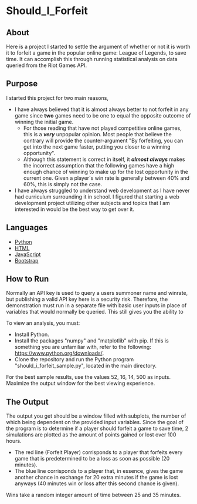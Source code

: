 # Should_I_Forfeit
## About
Here is a project I started to settle the argument of whether or not it is worth it to forfeit a game in the popular online game: League of Legends, to save time. It can accomplish this through running statistical analysis on data queried from the Riot Games API.

## Purpose
I started this project for two main reasons,
- I have always believed that it is almost always better to not forfeit in any game since **two** games need to be one to equal the opposite outcome of winning the initial game.
    - For those reading that have not played competitive online games, this is a ***very*** unpopular opinion. Most people that believe the contrary will provide the counter-argument "By forfeiting, you can get into the next game faster, putting you closer to a winning opportunity".
    - Although this statement is correct in itself, it ***almost always*** makes the incorrect assumption that the following games have a high enough chance of winning to make up for the lost opportunity in the current one. Given a player's win rate is generally between 40% and 60%, this is simply not the case.
- I have always struggled to understand web development as I have never had curriculum surrounding it in school. I figured that starting a web development project utilizing other subjects and topics that I am interested in would be the best way to get over it.

## Languages
- [Python](https://www.python.org/)
- [HTML](https://html.com/)
- [JavaScript](https://www.javascript.com/)
- [Bootstrap](https://getbootstrap.com/)

## How to Run
Normally an API key is used to query a users summoner name and winrate, but publishing a valid API key here is a security risk. Therefore, the demonstration must run in a separate file with basic user inputs in place of variables that would normally be queried. This still gives you the ability to 

To view an analysis, you must:
- Install Python.
- Install the packages "numpy" and "matplotlib" with pip.
If this is something you are unfamiliar with, refer to the following: https://www.python.org/downloads/.
- Clone the repository and run the Python program "should_i_forfeit_sample.py", located in the main directory.

For the best sample results, use the values 52, 16, 14, 500 as inputs. Maximize the output window for the best viewing experience.

## The Output
The output you get should be a window filled with subplots, the number of which being dependent on the provided input variables. Since the goal of the program is to determine if a player should forfeit a game to save time, 2 simulations are plotted as the amount of points gained or lost over 100 hours.
- The red line (Forfeit Player) corrisponds to a player that forfeits every game that is predetermined to be a loss as soon as possible (20 minutes).
- The blue line corrisponds to a player that, in essence, gives the game another chance in exchange for 20 extra minutes if the game is lost anyways (40 minutes win or loss after this second chance is given).

Wins take a random integer amount of time between 25 and 35 minutes.
